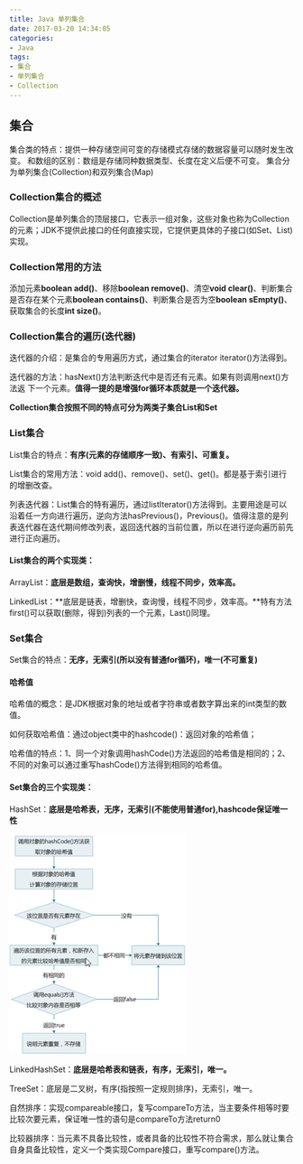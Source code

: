 ```yaml
---
title: Java 单列集合
date: 2017-03-20 14:34:05
categories: 
- Java
tags: 
- 集合
- 单列集合
- Collection 
---
```

## 集合
集合类的特点：提供一种存储空间可变的存储模式存储的数据容量可以随时发生改变。
和数组的区别：数组是存储同种数据类型、长度在定义后便不可变。
集合分为单列集合(Collection)和双列集合(Map)
<!--more-->
### Collection集合的概述
Collection是单列集合的顶层接口，它表示一组对象，这些对象也称为Collection的元素；JDK不提供此接口的任何直接实现，它提供更具体的子接口(如Set、List)实现。

### Collection常用的方法
添加元素**boolean add()**、移除**boolean remove()**、清空**void clear()**、判断集合是否存在某个元素**boolean contains()**、判断集合是否为空**boolean sEmpty()**、获取集合的长度**int size()**。

### Collection集合的遍历(迭代器)

迭代器的介绍：是集合的专用遍历方式，通过集合的iterator iterator()方法得到。

迭代器的方法：hasNext()方法判断迭代中是否还有元素。如果有则调用next()方法返 下一个元素。**值得一提的是增强for循环本质就是一个迭代器。**

**Collection集合按照不同的特点可分为两类子集合List和Set**

### List集合

List集合的特点：**有序(元素的存储顺序一致)、有索引、可重复。**

List集合的常用方法：void add()、remove()、set()、get()。都是基于索引进行的增删改查。

列表迭代器：List集合的特有遍历，通过listIterator()方法得到。主要用途是可以沿着任一方向进行遍历，逆向方法hasPrevious()，Previous()。值得注意的是列表迭代器在迭代期间修改列表，返回迭代器的当前位置，所以在进行逆向遍历前先进行正向遍历。

#### List集合的两个实现类：

ArrayList：**底层是数组，查询快，增删慢，线程不同步，效率高。**

LinkedList：**底层是链表，增删快，查询慢，线程不同步，效率高。**特有方法first()可以获取(删除，得到)列表的一个元素，Last()同理。

### Set集合

Set集合的特点：**无序，无索引(所以没有普通for循环)，唯一(不可重复)**

#### 哈希值

哈希值的概念：是JDK根据对象的地址或者字符串或者数字算出来的int类型的数值。

如何获取哈希值：通过object类中的hashcode()：返回对象的哈希值；

哈希值的特点：1、同一个对象调用hashCode()方法返回的哈希值是相同的；2、不同的对象可以通过重写hashCode()方法得到相同的哈希值。

#### Set集合的三个实现类：

HashSet：**底层是哈希表，无序，无索引(不能使用普通for),hashcode保证唯一性**

![HashSet](/img/hashset.png)

LinkedHashSet：**底层是哈希表和链表，有序，无索引，唯一。**

TreeSet：底层是二叉树，有序(指按照一定规则排序)，无索引，唯一。

自然排序：实现compareable接口，复写compareTo方法，当主要条件相等时要比较次要元素，保证唯一性的语句是compareTo方法return0

比较器排序：当元素不具备比较性，或者具备的比较性不符合需求，那么就让集合自身具备比较性，定义一个类实现Compare接口，重写compare()方法。







